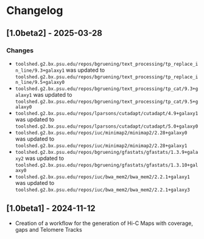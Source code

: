 # Changelog

## [1.0beta2] - 2025-03-28

### Changes

- `toolshed.g2.bx.psu.edu/repos/bgruening/text_processing/tp_replace_in_line/9.3+galaxy1` was updated to `toolshed.g2.bx.psu.edu/repos/bgruening/text_processing/tp_replace_in_line/9.5+galaxy0`
- `toolshed.g2.bx.psu.edu/repos/bgruening/text_processing/tp_cat/9.3+galaxy1` was updated to `toolshed.g2.bx.psu.edu/repos/bgruening/text_processing/tp_cat/9.5+galaxy0`
- `toolshed.g2.bx.psu.edu/repos/lparsons/cutadapt/cutadapt/4.9+galaxy1` was updated to `toolshed.g2.bx.psu.edu/repos/lparsons/cutadapt/cutadapt/5.0+galaxy0`
- `toolshed.g2.bx.psu.edu/repos/iuc/minimap2/minimap2/2.28+galaxy0` was updated to `toolshed.g2.bx.psu.edu/repos/iuc/minimap2/minimap2/2.28+galaxy1`
- `toolshed.g2.bx.psu.edu/repos/bgruening/gfastats/gfastats/1.3.9+galaxy2` was updated to `toolshed.g2.bx.psu.edu/repos/bgruening/gfastats/gfastats/1.3.10+galaxy0`
- `toolshed.g2.bx.psu.edu/repos/iuc/bwa_mem2/bwa_mem2/2.2.1+galaxy1` was updated to `toolshed.g2.bx.psu.edu/repos/iuc/bwa_mem2/bwa_mem2/2.2.1+galaxy3`


## [1.0beta1] - 2024-11-12

- Creation of a workflow for the generation of Hi-C Maps with coverage, gaps and Telomere Tracks
